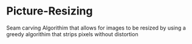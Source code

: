 # Picture-Resizing
Seam carving Algorithim that allows for images to be resized by using a greedy algorithim that strips pixels without distortion
